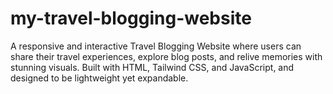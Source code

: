 # my-travel-blogging-website
A responsive and interactive Travel Blogging Website where users can share their travel experiences, explore blog posts, and relive memories with stunning visuals. Built with HTML, Tailwind CSS, and JavaScript, and designed to be lightweight yet expandable.
